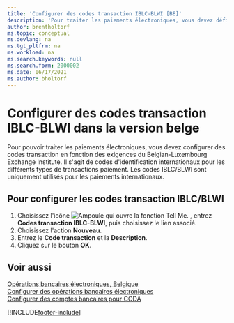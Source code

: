 ```yaml
---
title: 'Configurer des codes transaction IBLC-BLWI [BE]'
description: 'Pour traiter les paiements électroniques, vous devez définir des codes de transaction en fonction des exigences de l''Institut d''échange belgo-luxembourgeois.'
author: brentholtorf
ms.topic: conceptual
ms.devlang: na
ms.tgt_pltfrm: na
ms.workload: na
ms.search.keywords: null
ms.search.form: 2000002
ms.date: 06/17/2021
ms.author: bholtorf
---
```

# Configurer des codes transaction IBLC-BLWI dans la version belge
Pour pouvoir traiter les paiements électroniques, vous devez configurer des codes transaction en fonction des exigences du Belgian-Luxembourg Exchange Institute. Il s'agit de codes d'identification internationaux pour les différents types de transactions paiement. Les codes IBLC/BLWI sont uniquement utilisés pour les paiements internationaux.  

## Pour configurer les codes transaction IBLC/BLWI  

1.  Choisissez l'icône ![Ampoule qui ouvre la fonction Tell Me.](../../media/ui-search/search_small.png "Dites-moi ce que vous voulez faire") , entrez **Codes transaction IBLC-BLWI**, puis choisissez le lien associé.  
2.  Choisissez l'action **Nouveau**.  
3.  Entrez le **Code transaction** et la **Description**.  
4.  Cliquez sur le bouton **OK**.  

## Voir aussi  
 [Opérations bancaires électroniques, Belgique](belgian-electronic-banking.md)   
 [Configurer des opérations bancaires électroniques](how-to-set-up-electronic-banking.md)   
 [Configurer des comptes bancaires pour CODA](how-to-set-up-bank-accounts-for-coda.md)


[!INCLUDE[footer-include](../../includes/footer-banner.md)]